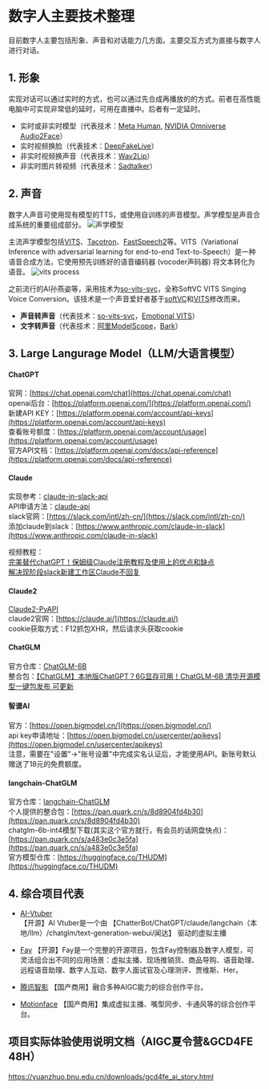 # 数字人主要技术整理

目前数字人主要包括形象、声音和对话能力几方面。主要交互方式为直接与数字人进行对话。

## 1. 形象

实现对话可以通过实时的方式，也可以通过先合成再播放的的方式。前者在高性能电脑中可实现非常低的延时，可用在直播中。后者有一定延时。

- 实时或非实时模型（代表技术：[Meta Human](https://www.unrealengine.com/en-US/metahuman), [NVIDIA Omniverse Audio2Face](https://www.nvidia.com/en-us/omniverse/apps/audio2face/)）
- 实时视频换脸（代表技术：[DeepFakeLive](https://www.deepfakevfx.com/downloads/deepfacelive/)）
- 非实时视频换声音（代表技术：[Wav2Lip](https://github.com/Rudrabha/Wav2Lip)）
- 非实时图片转视频（代表技术：[Sadtalker](https://github.com/OpenTalker/SadTalker)）

## 2. 声音

数字人声音可使用现有模型的TTS，或使用自训练的声音模型。声学模型是声音合成系统的重要组成部分。
![声学模型](https://i0.hdslb.com/bfs/article/439a654b5efa2b623d5e6cbd68ac525665ad737b.png@1256w_240h_!web-article-pic.avif)

主流声学模型包括[VITS](https://github.com/jaywalnut310/vits)、[Tacotron](https://github.com/NVIDIA/DeepLearningExamples/tree/master/PyTorch/SpeechSynthesis/Tacotron2)、[FastSpeech2](https://github.com/ming024/FastSpeech2)等。VITS（Variational Inference with adversarial learning for end-to-end Text-to-Speech）是一种语音合成方法，它使用预先训练好的语音编码器 (vocoder声码器) 将文本转化为语音。
![vits process](https://i0.hdslb.com/bfs/article/6fb3acf043b2842d861066653a85fff84be95af7.png@1256w_726h_!web-article-pic.avif)

之前流行的AI孙燕姿等，采用技术为[so-vits-svc](https://github.com/svc-develop-team/so-vits-svc/tree/4.1-Stable)，全称SoftVC VITS Singing Voice Conversion。该技术是一个声音爱好者基于[softVC](https://github.com/bshall/soft-vc)和[VITS](https://github.com/jaywalnut310/vits)修改而来。

- **声音转声音**（代表技术：[so-vits-svc](https://github.com/svc-develop-team/so-vits-svc/tree/4.1-Stable)，[Emotional VITS](https://github.com/innnky/emotional-vits)）
- **文字转声音**（代表技术：[阿里ModelScope](https://modelscope.cn/my/overview)，[Bark](https://github.com/suno-ai/bark)）

## 3. Large Langurage Model（LLM/大语言模型）

#### ChatGPT
官网：[https://chat.openai.com/chat](https://chat.openai.com/chat)  
openai后台：[https://platform.openai.com/](https://platform.openai.com/)  
新建API KEY：[https://platform.openai.com/account/api-keys](https://platform.openai.com/account/api-keys)  
查看账号额度：[https://platform.openai.com/account/usage](https://platform.openai.com/account/usage)  
官方API文档：[https://platform.openai.com/docs/api-reference](https://platform.openai.com/docs/api-reference)  

#### Claude
实现参考：[claude-in-slack-api](https://github.com/yokonsan/claude-in-slack-api)  
API申请方法：[claude-api](https://github.com/bincooo/claude-api)  
slack官网：[https://slack.com/intl/zh-cn/](https://slack.com/intl/zh-cn/)  
添加claude到slack：[https://www.anthropic.com/claude-in-slack](https://www.anthropic.com/claude-in-slack)  

视频教程：  
[完美替代chatGPT！保姆级Claude注册教程及使用上的优点和缺点](https://www.bilibili.com/video/BV1PP41127mQ)  
[解决现阶段slack新建工作区Claude不回复](https://www.bilibili.com/video/BV17k4y1H7aa)  

#### Claude2
[Claude2-PyAPI](https://github.com/wwwzhouhui/Claude2-PyAPI)  
claude2官网：[https://claude.ai/](https://claude.ai/)  
cookie获取方式：F12抓包XHR，然后请求头获取cookie  

#### ChatGLM
官方仓库：[ChatGLM-6B](https://github.com/THUDM/ChatGLM-6B)  
整合包：[【ChatGLM】本地版ChatGPT？6G显存可用！ChatGLM-6B 清华开源模型一键包发布 可更新](https://www.bilibili.com/video/BV1E24y1u7Go)  

#### 智谱AI
官方：[https://open.bigmodel.cn/](https://open.bigmodel.cn/)  
api key申请地址：[https://open.bigmodel.cn/usercenter/apikeys](https://open.bigmodel.cn/usercenter/apikeys)  
注意，需要在"设置"->"账号设置"中完成实名认证后，才能使用API。新账号默认赠送了18元的免费额度。  

#### langchain-ChatGLM
官方仓库：[langchain-ChatGLM](https://github.com/chatchat-space/langchain-ChatGLM)  
个人提供的整合包：[https://pan.quark.cn/s/8d8904fd4b30](https://pan.quark.cn/s/8d8904fd4b30)  
chatglm-6b-int4模型下载(其实这个官方就行，有会员的话网盘快点)：[https://pan.quark.cn/s/a483e0c3e5fa](https://pan.quark.cn/s/a483e0c3e5fa)  
官方模型仓库：[https://huggingface.co/THUDM](https://huggingface.co/THUDM)  

## 4. 综合项目代表

- [AI-Vtuber](https://github.com/Ikaros-521/AI-Vtuber)  
【开源】AI Vtuber是一个由 【ChatterBot/ChatGPT/claude/langchain（本地/llm）/chatglm/text-generation-webui/闻达】 驱动的虚拟主播  

- [Fay](https://github.com/TheRamU/Fay)
【开源】Fay是一个完整的开源项目，包含Fay控制器及数字人模型，可灵活组合出不同的应用场景：虚拟主播、现场推销货、商品导购、语音助理、远程语音助理、数字人互动、数字人面试官及心理测评、贾维斯、Her。

- [腾讯智影](https://zenvideo.qq.com/)
【国产商用】融合多种AIGC能力的综合创作平台。

- [Motionface](https://motionface.cn/)
【国产商用】集成虚拟主播、嘴型同步、卡通风等的综合创作平台。

## 项目实际体验使用说明文档（AIGC夏令营&GCD4FE 48H）

<https://yuanzhuo.bnu.edu.cn/downloads/gcd4fe_ai_story.html>
